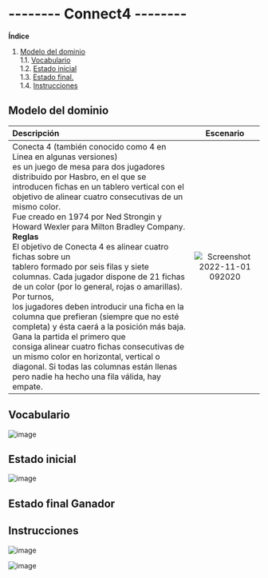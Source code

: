 # -------- Connect4 --------

**Índice**
1. [Modelo del dominio](#Modelo-del-dominio)  
    1.1. [Vocabulario](#Vocabulario)  
    1.2. [Estado inicial](#Estado-inicial)  
    1.3. [Estado final.](#Estado-final)  
    1.4. [Instrucciones](#Instrucciones)  
    
## Modelo del dominio
|  Descripción | Escenario |
| :------- | :------: | 
|  Conecta 4 (también conocido como 4 en Linea en algunas versiones)<br/>es un juego de mesa para dos jugadores distribuido por Hasbro, en el que se introducen fichas en un tablero vertical con el objetivo de alinear cuatro consecutivas de un mismo color.<br/> Fue creado en 1974 por Ned Strongin y Howard Wexler para Milton Bradley Company. <br/> **Reglas** <br/> El objetivo de Conecta 4 es alinear cuatro fichas sobre un<br/> tablero formado por seis filas y siete columnas. Cada jugador dispone de 21 fichas de un color (por lo general, rojas o amarillas). Por turnos, <br/>los jugadores deben introducir una ficha en la columna que prefieran (siempre que no esté completa) y ésta caerá a la posición más baja. Gana la partida el primero que <br/>consiga alinear cuatro fichas consecutivas de un mismo color en horizontal, vertical o diagonal. Si todas las columnas están llenas<br/> pero nadie ha hecho una fila válida, hay empate. | ![Screenshot 2022-11-01 092020](https://user-images.githubusercontent.com/46433173/199242919-550c3616-9585-472f-b9b2-d4af46882528.png) |

## Vocabulario

![image](https://user-images.githubusercontent.com/46433173/199251331-af761325-ccc6-4ddd-818b-453f491f779d.png)

## Estado inicial

![image](https://user-images.githubusercontent.com/46433173/199464679-5cc55282-0307-4ff8-bd3c-676c857cf9b4.png)

## Estado final Ganador

## Instrucciones

![image](https://user-images.githubusercontent.com/46433173/199270935-5a2401dd-8986-41c6-b3b5-57c41d5a2fce.png)

![image](https://user-images.githubusercontent.com/46433173/199346771-45304715-327c-43bf-88a5-ae061e6d578e.png)
